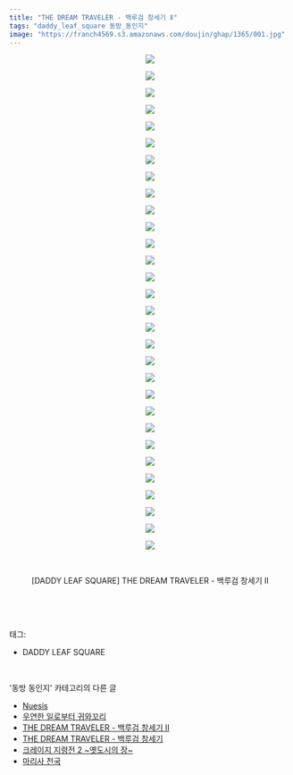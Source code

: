 ```yaml
---
title: "THE DREAM TRAVELER - 백루검 창세기 Ⅱ"
tags: "daddy_leaf_square 동방_동인지"
image: "https://franch4569.s3.amazonaws.com/doujin/ghap/1365/001.jpg"
---
```

<div class="article">
<p style="text-align: center; clear: none; float: none;"><img src="{{ site.imgserver2 }}/ghap/1365/001.jpg"/></p>
<p style="text-align: center; clear: none; float: none;"><img src="{{ site.imgserver2 }}/ghap/1365/002.jpg"/></p>
<p style="text-align: center; clear: none; float: none;"><img src="{{ site.imgserver2 }}/ghap/1365/003.jpg"/></p>
<p style="text-align: center; clear: none; float: none;"><img src="{{ site.imgserver2 }}/ghap/1365/004.jpg"/></p>
<p style="text-align: center; clear: none; float: none;"><img src="{{ site.imgserver2 }}/ghap/1365/005.jpg"/></p>
<p style="text-align: center; clear: none; float: none;"><img src="{{ site.imgserver2 }}/ghap/1365/006.jpg"/></p>
<p style="text-align: center; clear: none; float: none;"><img src="{{ site.imgserver2 }}/ghap/1365/007.jpg"/></p>
<p style="text-align: center; clear: none; float: none;"><img src="{{ site.imgserver2 }}/ghap/1365/008.jpg"/></p>
<p style="text-align: center; clear: none; float: none;"><img src="{{ site.imgserver2 }}/ghap/1365/009.jpg"/></p>
<p style="text-align: center; clear: none; float: none;"><img src="{{ site.imgserver2 }}/ghap/1365/010.jpg"/></p>
<p style="text-align: center; clear: none; float: none;"><img src="{{ site.imgserver2 }}/ghap/1365/011.jpg"/></p>
<p style="text-align: center; clear: none; float: none;"><img src="{{ site.imgserver2 }}/ghap/1365/012.jpg"/></p>
<p style="text-align: center; clear: none; float: none;"><img src="{{ site.imgserver2 }}/ghap/1365/013.jpg"/></p>
<p style="text-align: center; clear: none; float: none;"><img src="{{ site.imgserver2 }}/ghap/1365/014.jpg"/></p>
<p style="text-align: center; clear: none; float: none;"><img src="{{ site.imgserver2 }}/ghap/1365/015.jpg"/></p>
<p style="text-align: center; clear: none; float: none;"><img src="{{ site.imgserver2 }}/ghap/1365/016.jpg"/></p>
<p style="text-align: center; clear: none; float: none;"><img src="{{ site.imgserver2 }}/ghap/1365/017.jpg"/></p>
<p style="text-align: center; clear: none; float: none;"><img src="{{ site.imgserver2 }}/ghap/1365/018.jpg"/></p>
<p style="text-align: center; clear: none; float: none;"><img src="{{ site.imgserver2 }}/ghap/1365/019.jpg"/></p>
<p style="text-align: center; clear: none; float: none;"><img src="{{ site.imgserver2 }}/ghap/1365/020.jpg"/></p>
<p style="text-align: center; clear: none; float: none;"><img src="{{ site.imgserver2 }}/ghap/1365/021.jpg"/></p>
<p style="text-align: center; clear: none; float: none;"><img src="{{ site.imgserver2 }}/ghap/1365/022.jpg"/></p>
<p style="text-align: center; clear: none; float: none;"><img src="{{ site.imgserver2 }}/ghap/1365/023.jpg"/></p>
<p style="text-align: center; clear: none; float: none;"><img src="{{ site.imgserver2 }}/ghap/1365/024.jpg"/></p>
<p style="text-align: center; clear: none; float: none;"><img src="{{ site.imgserver2 }}/ghap/1365/025.jpg"/></p>
<p style="text-align: center; clear: none; float: none;"><img src="{{ site.imgserver2 }}/ghap/1365/026.jpg"/></p>
<p style="text-align: center; clear: none; float: none;"><img src="{{ site.imgserver2 }}/ghap/1365/027.jpg"/></p>
<p style="text-align: center; clear: none; float: none;"><img src="{{ site.imgserver2 }}/ghap/1365/028.jpg"/></p>
<p style="text-align: center; clear: none; float: none;"><img src="{{ site.imgserver2 }}/ghap/1365/029.jpg"/></p>
<p style="text-align: center; clear: none; float: none;"><img src="{{ site.imgserver2 }}/ghap/1365/030.jpg"/></p>
<p style="text-align: center; clear: none; float: none;"><br/></p>
<p style="text-align: center; clear: none; float: none;">[DADDY LEAF SQUARE] THE DREAM TRAVELER - 백루검 창세기 Ⅱ</p>
<p><br/></p>
</div><br/>
<div class="tagTrail">
<p>태그: </p>
<ul>
<li>DADDY LEAF SQUARE</li>
</ul>
</div><br/>
<div class="another">
<p>'동방 동인지' 카테고리의 다른 글</p>
<ul>
<li><a href="/ghap_1367">Nuesis</a></li>
<li><a href="/ghap_1366">우연한 일로부터 귀와꼬리</a></li>
<li><a href="/ghap_1365">THE DREAM TRAVELER - 백루검 창세기 Ⅱ</a></li>
<li><a href="/ghap_1364">THE DREAM TRAVELER - 백루검 창세기</a></li>
<li><a href="/ghap_1363">크레이지 지령전 2 ~옛도시의 장~</a></li>
<li><a href="/ghap_1362">마리사 천국</a></li>
</ul>
</div><br/>
<div class="cb_module cb_fluid">
<div class="cb_wrt cb_profile">
</div><!-- commentList close -->
</div><br/>
